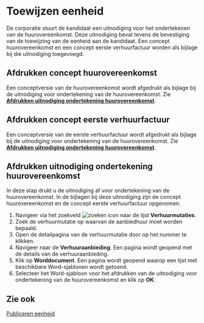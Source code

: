 # Toewijzen eenheid

De corporatie stuurt de kandidaat een uitnodiging voor het ondertekenen van de huurovereenkomst. Deze uitnodiging bevat tevens de bevestiging van de toewijzing van de eenheid aan de kandidaat. Een concept huurovereenkomst en een concept eerste verhuurfactuur worden als bijlage bij die uitnodiging toegevoegd.  

## Afdrukken concept huurovereenkomst

Een conceptversie van de huurovereenkomst wordt afgedrukt als bijlage bij de uitnodiging voor ondertekening van de huurovereenkomst. Zie **[Afdrukken uitnodiging ondertekening huurovereenkomst](#afdrukken-uitnodiging-ondertekening-huurovereenkomst)**.

## Afdrukken concept eerste verhuurfactuur

Een conceptversie van de eerste verhuurfactuur wordt afgedrukt als bijlage bij de uitnodiging voor ondertekening van de huurovereenkomst. Zie **[Afdrukken uitnodiging ondertekening huurovereenkomst](#afdrukken-uitnodiging-ondertekening-huurovereenkomst)**.

## Afdrukken uitnodiging ondertekening huurovereenkomst

In deze stap drukt u de uitnodiging af voor ondertekening van de huurovereenkomst. In de bijlagen bij deze uitnodiging zijn de concept huurovereenkomst en de concept eerste verhuurfactuur opgenomen. 

1. Navigeer via het zoekveld ![zoeken icon](/assets/images/zoeken.png "zoeken icon") naar de lijst **Verhuurmutaties**.
2. Zoek de verhuurmutatie op waarvan de aanbiedhuur moet worden bepaald.
3. Open de detailpagina van de verhuurmutatie door op het nummer te klikken.
4. Navigeer naar de **Verhuuraanbieding**.  Een pagina wordt geopend met de details van de verhuuraanbieding.
5. Klik op **Worddocument**. Een pagina wordt geopend waarop een lijst met beschikbare Word-sjablonen wordt getoond.
6. Selecteer het Word-sjabloon voor het afdrukken van de uitnodiging voor ondertekening van de huurovereenkomst en klik op **OK**.

## Zie ook

[Publiceren eenheid](../publiceren-eenheid)  
